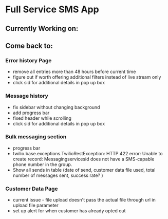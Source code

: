 # **Full Service SMS App**
## Currently Working on:

## Come back to:
### Error history Page 
- remove all entries more than 48 hours before current time 
- figure out if worth offering additional filters instead of live stream only 
- click sid for additional details in pop up box 

### Message history 
* fix sidebar without changing background
* add progress bar
* fixed header while scrolling
* click sid for additional details in pop up box 

### Bulk messaging section
- progress bar
- twilio.base.exceptions.TwilioRestException: HTTP 422 error: Unable to create record: Messagingservicesid does not have a SMS-capable phone number in the group.
- Show all sends in table (date of send, customer data file used, total number of messages sent, success rate? )

### Customer Data Page
* current issue - file upload doesn't pass the actual file through url in upload file parameter
* set up alert for when customer has already opted out